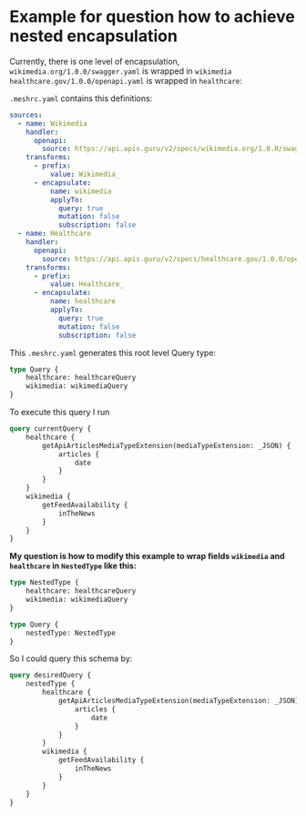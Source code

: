 # Example for question how to achieve nested encapsulation

Currently, there is one level of encapsulation,\
`wikimedia.org/1.0.0/swagger.yaml` is wrapped in `wikimedia`\
`healthcare.gov/1.0.0/openapi.yaml` is wrapped in `healthcare`:

`.meshrc.yaml` contains this definitions:
```yaml
sources:
  - name: Wikimedia
    handler:
      openapi:
        source: https://api.apis.guru/v2/specs/wikimedia.org/1.0.0/swagger.yaml
    transforms:
      - prefix:
          value: Wikimedia_
      - encapsulate:
          name: wikimedia
          applyTo:
            query: true
            mutation: false
            subscription: false
  - name: Healthcare
    handler:
      openapi:
        source: https://api.apis.guru/v2/specs/healthcare.gov/1.0.0/openapi.yaml
    transforms:
      - prefix:
          value: Healthcare_
      - encapsulate:
          name: healthcare
          applyTo:
            query: true
            mutation: false
            subscription: false
```

This `.meshrc.yaml` generates this root level Query type:

```graphql
type Query {
    healthcare: healthcareQuery
    wikimedia: wikimediaQuery
}
```

To execute this query I run

```graphql
query currentQuery {
    healthcare {
        getApiArticlesMediaTypeExtension(mediaTypeExtension: _JSON) {
            articles {
                date
            }
        }
    }
    wikimedia {
        getFeedAvailability {
            inTheNews
        }
    }
}
```

**My question is how to modify this example to wrap fields `wikimedia` and `healthcare`
in `NestedType` like this:**

```graphql
type NestedType {
    healthcare: healthcareQuery
    wikimedia: wikimediaQuery
}

type Query {
    nestedType: NestedType
}
```

So I could query this schema by:

```graphql
query desiredQuery {
    nestedType {
        healthcare {
            getApiArticlesMediaTypeExtension(mediaTypeExtension: _JSON) {
                articles {
                    date
                }
            }
        }
        wikimedia {
            getFeedAvailability {
                inTheNews
            }
        }
    }
}
```
